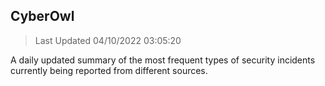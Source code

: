 ## CyberOwl 
> Last Updated 04/10/2022 03:05:20 


A daily updated summary of the most frequent types of security incidents currently being reported from different sources.

